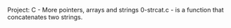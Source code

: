 Project: C - More pointers, arrays and strings
0-strcat.c - is a function that concatenates two strings.
